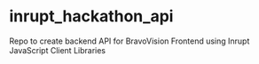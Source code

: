 # inrupt_hackathon_api
Repo to create backend API for BravoVision Frontend using Inrupt JavaScript Client Libraries
